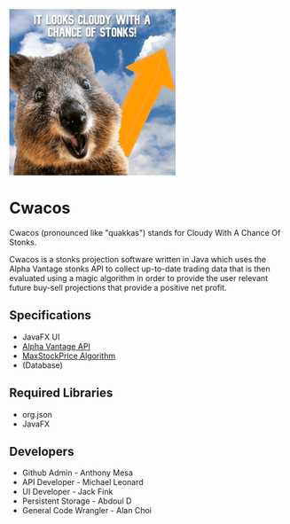 <img src="https://raw.githubusercontent.com/anthonymesa/cwacos/main/res/cwacos.jpg" width="300" height="300" />

# Cwacos
Cwacos (pronounced like "quakkas") stands for Cloudy With A Chance Of Stonks.

Cwacos is a stonks projection software written in Java which uses the Alpha Vantage stonks API to collect up-to-date trading data that is then evaluated using a magic algorithm in order to provide the user relevant future buy-sell projections that provide a positive net profit.

## Specifications
* JavaFX UI
* [Alpha Vantage API](https://www.alphavantage.co/)
* [MaxStockPrice Algorithm](https://github.com/mcleoar/MaxStockPrice)
* (Database)

## Required Libraries
* org.json
* JavaFX

## Developers
* Github Admin - Anthony Mesa
* API Developer - Michael Leonard
* UI Developer - Jack Fink
* Persistent Storage -  Abdoul D
* General Code Wrangler - Alan Choi
